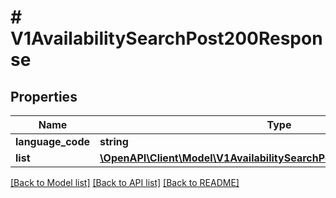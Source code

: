 # # V1AvailabilitySearchPost200Response

## Properties

Name | Type | Description | Notes
------------ | ------------- | ------------- | -------------
**language_code** | **string** |  | [optional]
**list** | [**\OpenAPI\Client\Model\V1AvailabilitySearchPost200ResponseListInner[]**](V1AvailabilitySearchPost200ResponseListInner.md) |  | [optional]

[[Back to Model list]](../../README.md#models) [[Back to API list]](../../README.md#endpoints) [[Back to README]](../../README.md)
